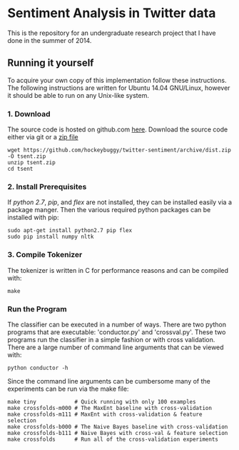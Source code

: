 
# Sentiment Analysis in Twitter data

This is the repository for an undergraduate research project that I have done
in the summer of 2014.

## Running it yourself

To acquire your own copy of this implementation follow these instructions. The
following instructions are written for Ubuntu 14.04 GNU/Linux, however it
should be able to run on any Unix-like system.


### 1. Download

The source code is hosted on github.com [here][github-repo]. Download the
source code either via git or a [zip file][zip-file]

    wget https://github.com/hockeybuggy/twitter-sentiment/archive/dist.zip -O tsent.zip
    unzip tsent.zip
    cd tsent

### 2. Install Prerequisites

 If *python 2.7*, *pip*, and *flex* are not installed, they can be installed
easily via a package manger. Then the various required python packages can be
installed with pip:

    sudo apt-get install python2.7 pip flex
    sudo pip install numpy nltk

### 3. Compile Tokenizer

 The tokenizer is written in C for performance reasons and can be compiled with:

    make

### Run the Program

 The classifier can be executed in a number of ways.  There are two python
programs that are executable: 'conductor.py' and 'crossval.py'. These two
programs run the classifier in a simple fashion or with cross validation. There
are a large number of command line arguments that can be viewed with:

    python conductor -h

Since the command line arguments can be cumbersome many of the experiments can
be run via the make file:

    make tiny            # Quick running with only 100 examples
    make crossfolds-m000 # The MaxEnt baseline with cross-validation
    make crossfolds-m111 # MaxEnt with cross-validation & feature selection
    make crossfolds-b000 # The Naive Bayes baseline with cross-validation
    make crossfolds-b111 # Naive Bayes with cross-val & feature selection
    make crossfolds      # Run all of the cross-validation experiments

[github-repo]: https://github.com/hockeybuggy/twitter-sentiment/tree/dist
[zip-file]: https://github.com/hockeybuggy/twitter-sentiment/archive/master.zip

